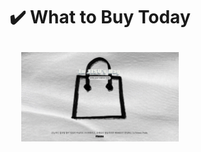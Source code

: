 
<div width="100%" height="100%" align="center">
  
<h1 align="center">
  <p align="center">✔️ What to Buy Today</p>
  <a href="https://what-to-buy-today.netlify.app/">
    <img width="50%" src="img/title_readme.png"/>
  </a>
</h1>
  
  
